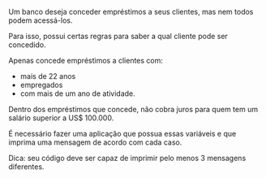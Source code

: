 Um banco deseja conceder empréstimos a seus clientes, mas nem todos podem acessá-los.

Para isso, possui certas regras para saber a qual cliente pode ser concedido.

Apenas concede empréstimos a clientes com:
- mais de 22 anos
- empregados
- com mais de um ano de atividade.

Dentro dos empréstimos que concede, não cobra juros para quem tem um
salário superior a US$ 100.000.

É necessário fazer uma aplicação que possua essas variáveis e que imprima uma mensagem
de acordo com cada caso.

Dica: seu código deve ser capaz de imprimir pelo menos 3 mensagens diferentes.